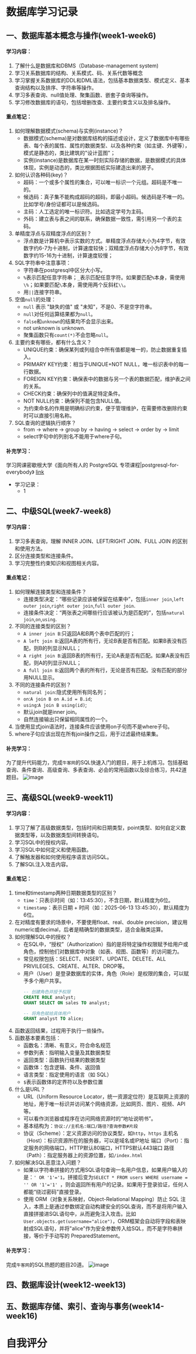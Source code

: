 # 数据库学习记录
## 一、数据库基本概念与操作(week1-week6)
#### 学习内容：
1. 了解什么是数据库和DBMS（Database-management system)
2. 学习关系数据库的结构、关系模式、码、关系代数等概念
3. 学习掌握关系数据库的DDL和DML语法，包括基本数据类型、模式定义、基本查询结构以及排序、字符串等操作。
4. 学习多表查询、null值处理、聚集函数、嵌套子查询等操作。
5. 学习修改数据库的语句，包括增删改查、主要约束含义以及排名操作。

#### 重点笔记：
1. 如何理解数据模式(schema)与实例(instance)？
   * 数据模式(schema)是对数据库结构的描述或设计，定义了数据库中有哪些表、每个表的属性、属性的数据类型、以及各种约束（如主键、外键等），模式是静态的，类比建筑的"设计蓝图"；
   * 实例(instance)是数据库在某一时刻实际存储的数据，是数据模式的具体体现，实例是动态的，类比根据图纸实际建造出来的房子。
2. 如何认识各种码(key)？
   * 超码：一个或多个属性的集合，可以唯一标识一个元组。超码是不唯一的。
   * 候选码：真子集不能构成超码的超码，即最小超码。候选码是不唯一的。比如学号/身份证都可以是候选码。
   * 主码：人工选定的唯一标识符。比如选定学号为主码。
   * 外码：建立表与表之间的联系，确保数据一致性，需引用另一个表的主码。
3. 单精度浮点与双精度浮点的区别？
   * 浮点数是计算机中表示实数的方式。单精度浮点存储大小为4字节，有效数字约6-7为十进制，计算速度较快；双精度浮点存储大小为8字节，有效数字约15-16为十进制，计算速度较慢；
4. SQL字符串中注意事项：
   * 字符串在postgresql中区分大小写。
   * `%`表示匹配任意字符串；`_`表示匹配任意字符。如果要匹配`%`本身，需使用`\%`；如果要匹配`\`本身，需使用两个反斜杠`\\`。
   * 用`||`连接字符串。
5. 空值`null`的处理：
   * `null` 表示 "缺失的值" 或 "未知"，不是0、不是空字符串。
   * `null`对任何运算结果都为`null`。
   * `false`和`unknown`的结果均不会显示出来。
   * not unknown is unknown.
   * 聚集函数只有`count(*)`不会忽略`null`。
6. 主要约束有哪些，都有什么含义？
   * UNIQUE约束：确保某列或列组合中所有值都是唯一的，防止数据重复插入。
   * PRIMARY KEY约束：相当于UNIQUE+NOT NULL，唯一标识表中的每一行数据。
   * FOREIGN KEY约束：确保表中的数据与另一个表的数据匹配，维护表之间的关系。
   * CHECK约束：确保列中的值满足特定条件。
   * NOT NULL约束：确保列不能包含NULL值。
   * 为约束命名的作用是明确标识约束，便于管理维护，在需要修改删除约束时可以直接引用名称。
7. SQL查询的逻辑执行顺序？
   * from -> where -> group by -> having -> select -> order by -> limit
   * select字句中的列别名不能用于where子句。
 
#### 补充学习：
学习网课密歇根大学《面向所有人的 PostgreSQL 专项课程|postgresql-for-everybody》
[link](https://www.coursera.org/specializations/postgresql-for-everybody#courses) 

  * 学习记录：
    * 1


## 二、中级SQL(week7-week8)
#### 学习内容：
1. 学习多表查询，理解 INNER JOIN、LEFT/RIGHT JOIN、FULL JOIN 的区别和使用方法。
2. 区分连接类型和连接条件。
3. 学习完整性约束知识和视图相关内容。

#### 重点笔记：
1. 如何理解连接类型和连接条件？
   * 连接类型决定：“哪些记录应该被保留在结果中”，包括`inner join`,`left outer join`,`right outer join`,`full outer join`.
   * 连接条件决定：“两张表之间哪些行应该被认为是匹配的”，包括`natural join`,`on`,`using`.
2. 不同的连接类型的区别？
   * `A inner join B`:只返回A和B两个表中匹配的行；
   * `A left join B`:返回A表的所有行，无论B表是否有匹配。如果B表没有匹配，则B的列显示NULL；
   * `A right join B`:返回B表的所有行，无论A表是否有匹配。如果A表没有匹配，则A的列显示NULL；
   * `A full join B`:返回两个表的所有行，无论是否有匹配。没有匹配的部分用NULL显示。
3. 不同的连接条件的区别？
   * `natural join`:隐式使用所有同名列；
   * `on`:`A join B on A.id = B.id`;
   * `using`:`A join B using(id)`;
   * 默认join就是inner join。
   * 自然连接输出只保留相同属性的一个。
4. 当使用显式join语法时，连接条件应该使用on子句而不是where子句。
5. where子句应该出现在所有join操作之后，用于过滤最终结果集。

#### 补充学习：
为了提升代码能力，完成`牛客网`的SQL快速入门的题目，用于上机练习。包括基础查询、条件查询、高级查询、多表查询、必会的常用函数以及综合练习，共42道题目。
![image](https://github.com/user-attachments/assets/9d3c9055-447c-4c81-9180-6953fb341b31)

## 三、高级SQL(week9-week11)
#### 学习内容：
1. 学习了解了高级数据类型，包括时间和日期类型，point类型、如何自定义数据类型等，以及数据类型间转换语句。
2. 学习SQL中的授权内容。
3. 学习SQL中如何定义和使用函数。
4. 了解触发器和如何使用程序语言访问SQL。
5. 了解SQL注入攻击内容。

#### 重点笔记：
1. time和timestamp两种日期数据类型的区别？
   * `time`：只表示时间（如：13:45:30），不含日期，默认精度为6位。
   * `timestamp`：表示日期 + 时间（如：2025-06-13 13:45:30），默认精度为6位。
2. 在对精度有要求的场景中，不要使用float、real、double precision，建议用numeric或decimal，后者是精确型的数据类型，适合金融类运算。
3. 如何理解SQL中的授权？
   * 在SQL中，“授权”（Authorization）指的是将特定操作权限赋予给用户或角色，控制他们对数据库中对象（如表、视图、函数等）的访问能力。
   * 常见权限包括：SELECT、INSERT、UPDATE、DELETE、ALL PRIVILEGES、CREATE、ALTER、DROP等。
   * 用户（User）是登录数据库的实体，角色（Role）是权限的集合，可以赋予多个用户共享。
     ```sql
     -- 创建角色并授予权限
     CREATE ROLE analyst;
     GRANT SELECT ON sales TO analyst;

     -- 将角色赋给具体用户
     GRANT analyst TO alice;
4. 函数返回结果，过程用于执行一些操作。
5. 函数基本要素包括：
   * 函数名：清晰、有意义，符合命名规范
   * 参数列表：指明输入变量及其数据类型
   * 返回类型：函数执行结果的数据类型
   * 函数体：包含逻辑、条件、返回值
   * 语言类型：指定使用的语言（如 SQL）
   * `$`表示函数体的定界符以及参数位置
6. 什么是URL？
   * URL（Uniform Resource Locator，统一资源定位符）是互联网上资源的地址，用于唯一标识并访问某个网络资源，比如网页、图片、视频、API 等。
   * 可以看作浏览器或程序在访问网络资源时的“地址说明书”。
   * 基本结构为：`协议://主机名:端口/路径?查询参数#片段`
   * 协议（Scheme）：定义资源访问的协议类型，如`http`，`https`
     主机名（Host）：标识资源所在的服务器，可以是域名或IP地址
     端口（Port）：指定服务的网络端口，HTTP默认80端口，HTTPS默认443端口
     路径（Path）：指定服务器上的资源位置，如`/index.html`
7. 如何解决SQL恶意注入问题？
   * 如果以字符串拼接的方式用SQL语句查询一名用户信息，如果用户输入的是：`' OR '1'='1`，拼接后变为`SELECT * FROM users WHERE username = '' OR '1'='1' `，则会返回所有用户的记录。如果用于登录验证，任何人都能“绕过密码”直接登录。
   * 使用 ORM（对象关系映射，Object-Relational Mapping）防止 SQL 注入，本质上是通过参数绑定自动构建安全的SQL查询，而不是将用户输入直接拼接进SQL语句中，从而避免注入攻击。比如`User.objects.get(username="alice")`，ORM框架会自动将字段和表映射成SQL语句，并将"alice"作为安全参数传入给SQL，而不是字符串拼接，等价于手动写的 PreparedStatement。
     
#### 补充学习：
完成`牛客网`的SQL热题的题目20道。
![image](https://github.com/user-attachments/assets/894286df-8475-4246-aa76-0bb4c618f5b8)

## 四、数据库设计(week12-week13)

## 五、数据库存储、索引、查询与事务(week14-week16)

# 自我评分

